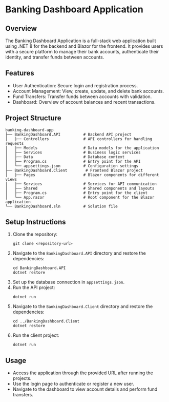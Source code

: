# Banking Dashboard Application

## Overview
The Banking Dashboard Application is a full-stack web application built using .NET 8 for the backend and Blazor for the frontend. It provides users with a secure platform to manage their bank accounts, authenticate their identity, and transfer funds between accounts.

## Features
- User Authentication: Secure login and registration process.
- Account Management: View, create, update, and delete bank accounts.
- Fund Transfers: Transfer funds between accounts with validation.
- Dashboard: Overview of account balances and recent transactions.

## Project Structure
```
banking-dashboard-app
├── BankingDashboard.API          # Backend API project
│   ├── Controllers               # API controllers for handling requests
│   ├── Models                    # Data models for the application
│   ├── Services                  # Business logic services
│   ├── Data                      # Database context
│   ├── Program.cs                # Entry point for the API
│   └── appsettings.json          # Configuration settings
├── BankingDashboard.Client        # Frontend Blazor project
│   ├── Pages                     # Blazor components for different views
│   ├── Services                  # Services for API communication
│   ├── Shared                    # Shared components and layouts
│   ├── Program.cs                # Entry point for the client
│   └── App.razor                 # Root component for the Blazor application
└── BankingDashboard.sln          # Solution file
```

## Setup Instructions
1. Clone the repository:
   ```
   git clone <repository-url>
   ```
2. Navigate to the `BankingDashboard.API` directory and restore the dependencies:
   ```
   cd BankingDashboard.API
   dotnet restore
   ```
3. Set up the database connection in `appsettings.json`.
4. Run the API project:
   ```
   dotnet run
   ```
5. Navigate to the `BankingDashboard.Client` directory and restore the dependencies:
   ```
   cd ../BankingDashboard.Client
   dotnet restore
   ```
6. Run the client project:
   ```
   dotnet run
   ```

## Usage
- Access the application through the provided URL after running the projects.
- Use the login page to authenticate or register a new user.
- Navigate to the dashboard to view account details and perform fund transfers.

